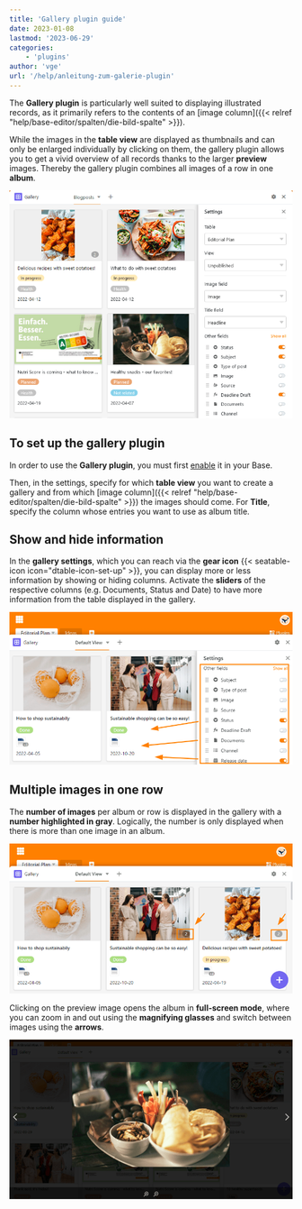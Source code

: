 ```yaml
---
title: 'Gallery plugin guide'
date: 2023-01-08
lastmod: '2023-06-29'
categories:
    - 'plugins'
author: 'vge'
url: '/help/anleitung-zum-galerie-plugin'
---
```


The **Gallery plugin** is particularly well suited to displaying illustrated records, as it primarily refers to the contents of an [image column]({{< relref "help/base-editor/spalten/die-bild-spalte" >}}).

While the images in the **table view** are displayed as thumbnails and can only be enlarged individually by clicking on them, the gallery plugin allows you to get a vivid overview of all records thanks to the larger **preview** images. Thereby the gallery plugin combines all images of a row in one **album**.

![Gallery plugin](images/Galerie-Plugin.png)

## To set up the gallery plugin

In order to use the **Gallery plugin**, you must first [enable](https://seatable.io/en/docs/arbeiten-mit-plugins/aktivieren-eines-plugins-in-einer-base/) it in your Base.

Then, in the settings, specify for which **table view** you want to create a gallery and from which [image column]({{< relref "help/base-editor/spalten/die-bild-spalte" >}}) the images should come. For **Title**, specify the column whose entries you want to use as album title.

## Show and hide information

In the **gallery settings**, which you can reach via the **gear icon** {{< seatable-icon icon="dtable-icon-set-up" >}}, you can display more or less information by showing or hiding columns. Activate the **sliders** of the respective columns (e.g. Documents, Status and Date) to have more information from the table displayed in the gallery.

![](images/galerie-plugin.png)

## Multiple images in one row

The **number of images** per album or row is displayed in the gallery with a **number highlighted in gray**. Logically, the number is only displayed when there is more than one image in an album.

![Gallery plugin gray number](images/graue-nummer.png)

Clicking on the preview image opens the album in **full-screen mode**, where you can zoom in and out using the **magnifying glasses** and switch between images using the **arrows**.

![Gallery plugin full screen mode](images/Vollbildmodus-im-Galerie-Plugin.png)
